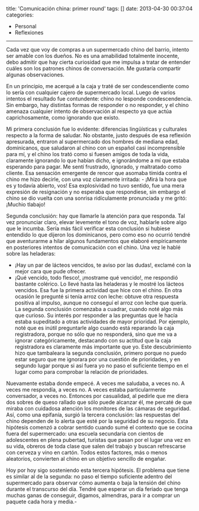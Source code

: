 title: 'Comunicación china: primer round'
tags: []
date: 2013-04-30 00:37:04
categories:
  - Personal
  - Reflexiones
---

Cada vez que voy de compras a un supermercado chino del barrio, intento ser amable con los dueños. No es una amabilidad totalmente&nbsp;inocente, debo admitir que hay cierta curiosidad que me impulsa a tratar de entender cuáles son los patrones chinos de conversación. Me gustaría compartir algunas observaciones.

<!-- more -->

En un principio, me acerqué a la caja y traté de ser condescendiente como lo sería con cualquier cajero de supermercado local. Luego de varios intentos el resultado fue contundente: chino no lesponde condescendencia. Sin embargo, hay distintas formas de responder o no responder, y el chino amenaza cualquier intento de observación al respecto ya que actúa caprichosamente, como ignorando que existo.

Mi primera conclusión fue lo evidente: diferencias lingüísticas y culturales respecto a la forma de saludar. No obstante, justo después de esa reflexión apresurada, entraron al supermercado dos hombres de mediana edad, dominicanos, que saludaron al chino con un español casi incomprensible para mí, y el chino los trató como si fuesen amigos de toda la vida, claramente ignorando lo que habían dicho, e&nbsp;ignorándome&nbsp;a mí que estaba esperando para pagar. Me sentí frustrado, ignorado, y maltratado como cliente. Esa sensación emergente de rencor que asomaba tímida contra el chino me hizo decirle, con una voz claramente irritada: - ¡Mirá la hora que es y todavía abierto, vos! Esa explosividad no tuvo sentido, fue una mera expresión de resignación y no esperaba que respondiese, sin embargo el chino se dio vuelta con una sonrisa ridículamente pronunciada y me gritó: ¡Muchio tlabajo!

Segunda conclusión: hay que llamarle la atención para que responda. Tal vez pronunciar claro, elevar levemente el tono de voz, hablarle sobre algo que le incumba. Sería más fácil verificar esta conclusión si hubiese entendido lo que dijeron los dominicanos, pero como eso no ocurrió tendré que aventurarme a hilar algunos fundamentos que elaboré empíricamente en posteriores intentos de comunicación con el chino. Una vez le hablé sobre las heladeras:
- ¡Hay un par de lácteos vencidos, te aviso por las dudas!, exclamé con la mejor cara que pude ofrecer.
- ¡Qué vencido, todo flesco!, ¡mostrame qué vencido!, me respondió bastante colérico.
Lo llevé hasta las heladeras y le mostré los lácteos vencidos. Esa fue la primera actividad que hice con el chino. En otra ocasión le pregunté si tenía arroz con leche: obtuve otra respuesta positiva al impulso, aunque no conseguí el arroz con leche que quería. La segunda conclusión comenzaba a cuadrar, cuando noté algo más que curioso. Su interés por responder a las preguntas que le hacía estaba supeditado a otras actividades de mayor prioridad. Por ejemplo, noté que es inútil preguntarle algo cuando está reparando la caja registradora, porque no sólo que no responderá, sino que me va a ignorar categóricamente, destacando con su actitud que la caja registradora es claramente más importante que yo. Este descubrimiento hizo que tambaleara la segunda conclusión, primero porque no puedo estar seguro que me ignorara por una cuestión de prioridades, y en segundo lugar porque si así fuera yo no paso el suficiente tiempo en el lugar como para comprobar la relación de prioridades.

Nuevamente estaba donde empecé. A veces me saludaba, a veces no. A veces me respondía, a veces no. A veces estaba particularmente conversador, a veces no. Entonces por casualidad, al pedirle que me diera dos sobres de queso rallado que sólo puede alcanzar él, me percaté de que miraba con cuidadosa atención los monitores de las cámaras de seguridad. Así, como una epifanía, surgió la tercera conclusión: las respuestas del chino dependen de lo alerta que esté por la seguridad de su negocio. Esta hipótesis comenzó a cobrar sentido cuando sumé el contexto que se cocina fuera del supermercado: una escuela secundaria con cientos de adolescentes en plena pubertad, turistas que pasan por el lugar una vez en su vida, obreros de toda clase que salen del trabajo y buscan refrescarse con cerveza y vino en cartón. Todos estos factores, más o menos aleatorios, convierten al chino en un objetivo sencillo de engañar.

Hoy por hoy sigo sosteniendo esta tercera hipótesis. El problema que tiene es similar al de la segunda: no paso el tiempo suficiente adentro del supermercado para observar cómo aumenta o baja la tensión del chino durante el transcurso del día. Tendré que esperar un día feriado que tenga muchas ganas de conseguir, digamos, almendras, para ir a comprar un paquete cada hora y media.-
